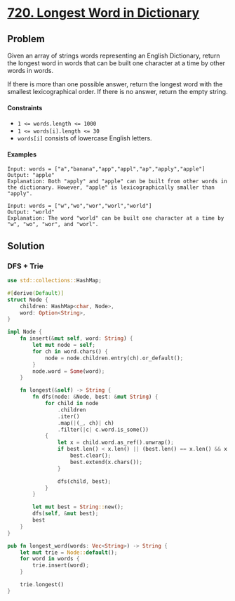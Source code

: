 # [720. Longest Word in Dictionary](https://leetcode.com/problems/longest-word-in-dictionary/)

## Problem

Given an array of strings words representing an English Dictionary, return the
longest word in words that can be built one character at a time by other words
in words.

If there is more than one possible answer, return the longest word with the
smallest lexicographical order. If there is no answer, return the empty string.

#### Constraints

* `1 <= words.length <= 1000`
* `1 <= words[i].length <= 30`
* `words[i]` consists of lowercase English letters.

#### Examples

```text
Input: words = ["a","banana","app","appl","ap","apply","apple"]
Output: "apple"
Explanation: Both "apply" and "apple" can be built from other words in the dictionary. However, "apple" is lexicographically smaller than "apply".
```

```text
Input: words = ["w","wo","wor","worl","world"]
Output: "world"
Explanation: The word "world" can be built one character at a time by "w", "wo", "wor", and "worl".
```

## Solution

### DFS + Trie

```rust
use std::collections::HashMap;

#[derive(Default)]
struct Node {
    children: HashMap<char, Node>,
    word: Option<String>,
}

impl Node {
    fn insert(&mut self, word: String) {
        let mut node = self;
        for ch in word.chars() {
            node = node.children.entry(ch).or_default();
        }
        node.word = Some(word);
    }

    fn longest(&self) -> String {
        fn dfs(node: &Node, best: &mut String) {
            for child in node
                .children
                .iter()
                .map(|(_, ch)| ch)
                .filter(|c| c.word.is_some())
            {
                let x = child.word.as_ref().unwrap();
                if best.len() < x.len() || (best.len() == x.len() && x < best) {
                    best.clear();
                    best.extend(x.chars());
                }

                dfs(child, best);
            }
        }

        let mut best = String::new();
        dfs(self, &mut best);
        best
    }
}

pub fn longest_word(words: Vec<String>) -> String {
    let mut trie = Node::default();
    for word in words {
        trie.insert(word);
    }

    trie.longest()
}
```